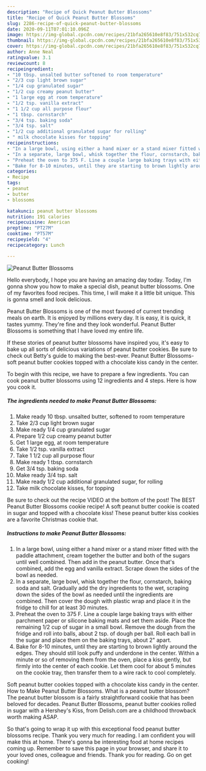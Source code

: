 ```yaml
---
description: "Recipe of Quick Peanut Butter Blossoms"
title: "Recipe of Quick Peanut Butter Blossoms"
slug: 2286-recipe-of-quick-peanut-butter-blossoms
date: 2020-09-11T07:01:10.096Z
image: https://img-global.cpcdn.com/recipes/21bfa265610e8f83/751x532cq70/peanut-butter-blossoms-recipe-main-photo.jpg
thumbnail: https://img-global.cpcdn.com/recipes/21bfa265610e8f83/751x532cq70/peanut-butter-blossoms-recipe-main-photo.jpg
cover: https://img-global.cpcdn.com/recipes/21bfa265610e8f83/751x532cq70/peanut-butter-blossoms-recipe-main-photo.jpg
author: Anne Neal
ratingvalue: 3.1
reviewcount: 8
recipeingredient:
- "10 tbsp. unsalted butter softened to room temperature"
- "2/3 cup light brown sugar"
- "1/4 cup granulated sugar"
- "1/2 cup creamy peanut butter"
- "1 large egg at room temperature"
- "1/2 tsp. vanilla extract"
- "1 1/2 cup all purpose flour"
- "1 tbsp. cornstarch"
- "3/4 tsp. baking soda"
- "3/4 tsp. salt"
- "1/2 cup additional granulated sugar for rolling"
- " milk chocolate kisses for topping"
recipeinstructions:
- "In a large bowl, using either a hand mixer or a stand mixer fitted with the paddle attachment, cream together the butter and both of the sugars until well combined. Then add in the peanut butter. Once that&#39;s combined, add the egg and vanilla extract. Scrape down the sides of the bowl as needed."
- "In a separate, large bowl, whisk together the flour, cornstarch, baking soda and salt. Gradually add the dry ingredients to the wet, scraping down the sides of the bowl as needed until the ingredients are combined. Then cover the dough with plastic wrap and place it in the fridge to chill for at least 30 minutes."
- "Preheat the oven to 375 F. Line a couple large baking trays with either parchment paper or silicone baking mats and set them aside. Place the remaining 1/2 cup of sugar in a small bowl. Remove the dough from the fridge and roll into balls, about 2 tsp. of dough per ball. Roll each ball in the sugar and place them on the baking trays, about 2&#34; apart."
- "Bake for 8-10 minutes, until they are starting to brown lightly around the edges. They should still look puffy and underdone in the center. Within a minute or so of removing them from the oven, place a kiss gently, but firmly into the center of each cookie. Let them cool for about 5 minutes on the cookie tray, then transfer them to a wire rack to cool completely."
categories:
- Recipe
tags:
- peanut
- butter
- blossoms

katakunci: peanut butter blossoms 
nutrition: 191 calories
recipecuisine: American
preptime: "PT27M"
cooktime: "PT57M"
recipeyield: "4"
recipecategory: Lunch

---
```



![Peanut Butter Blossoms](https://img-global.cpcdn.com/recipes/21bfa265610e8f83/751x532cq70/peanut-butter-blossoms-recipe-main-photo.jpg)

Hello everybody, I hope you are having an amazing day today. Today, I'm gonna show you how to make a special dish, peanut butter blossoms. One of my favorites food recipes. This time, I will make it a little bit unique. This is gonna smell and look delicious.

Peanut Butter Blossoms is one of the most favored of current trending meals on earth. It is enjoyed by millions every day. It is easy, it is quick, it tastes yummy. They're fine and they look wonderful. Peanut Butter Blossoms is something that I have loved my entire life.

If these stories of peanut butter blossoms have inspired you, it&#39;s easy to bake up all sorts of delicious variations of peanut butter cookies. Be sure to check out Betty&#39;s guide to making the best-ever. Peanut Butter Blossoms-soft peanut butter cookies topped with a chocolate kiss candy in the center.


To begin with this recipe, we have to prepare a few ingredients. You can cook peanut butter blossoms using 12 ingredients and 4 steps. Here is how you cook it.

<!--inarticleads1-->

##### The ingredients needed to make Peanut Butter Blossoms:

1. Make ready 10 tbsp. unsalted butter, softened to room temperature
1. Take 2/3 cup light brown sugar
1. Make ready 1/4 cup granulated sugar
1. Prepare 1/2 cup creamy peanut butter
1. Get 1 large egg, at room temperature
1. Take 1/2 tsp. vanilla extract
1. Take 1 1/2 cup all purpose flour
1. Make ready 1 tbsp. cornstarch
1. Get 3/4 tsp. baking soda
1. Make ready 3/4 tsp. salt
1. Make ready 1/2 cup additional granulated sugar, for rolling
1. Take  milk chocolate kisses, for topping


Be sure to check out the recipe VIDEO at the bottom of the post! The BEST Peanut Butter Blossoms cookie recipe! A soft peanut butter cookie is coated in sugar and topped with a chocolate kiss! These peanut butter kiss cookies are a favorite Christmas cookie that. 

<!--inarticleads2-->

##### Instructions to make Peanut Butter Blossoms:

1. In a large bowl, using either a hand mixer or a stand mixer fitted with the paddle attachment, cream together the butter and both of the sugars until well combined. Then add in the peanut butter. Once that&#39;s combined, add the egg and vanilla extract. Scrape down the sides of the bowl as needed.
1. In a separate, large bowl, whisk together the flour, cornstarch, baking soda and salt. Gradually add the dry ingredients to the wet, scraping down the sides of the bowl as needed until the ingredients are combined. Then cover the dough with plastic wrap and place it in the fridge to chill for at least 30 minutes.
1. Preheat the oven to 375 F. Line a couple large baking trays with either parchment paper or silicone baking mats and set them aside. Place the remaining 1/2 cup of sugar in a small bowl. Remove the dough from the fridge and roll into balls, about 2 tsp. of dough per ball. Roll each ball in the sugar and place them on the baking trays, about 2&#34; apart.
1. Bake for 8-10 minutes, until they are starting to brown lightly around the edges. They should still look puffy and underdone in the center. Within a minute or so of removing them from the oven, place a kiss gently, but firmly into the center of each cookie. Let them cool for about 5 minutes on the cookie tray, then transfer them to a wire rack to cool completely.


Soft peanut butter cookies topped with a chocolate kiss candy in the center. How to Make Peanut Butter Blossoms. What is a peanut butter blossom? The peanut butter blossom is a fairly straightforward cookie that has been beloved for decades. Peanut Butter Blossoms, peanut butter cookies rolled in sugar with a Hershey&#39;s Kiss, from Delish.com are a childhood throwback worth making ASAP. 

So that's going to wrap it up with this exceptional food peanut butter blossoms recipe. Thank you very much for reading. I am confident you will make this at home. There's gonna be interesting food at home recipes coming up. Remember to save this page in your browser, and share it to your loved ones, colleague and friends. Thank you for reading. Go on get cooking!
